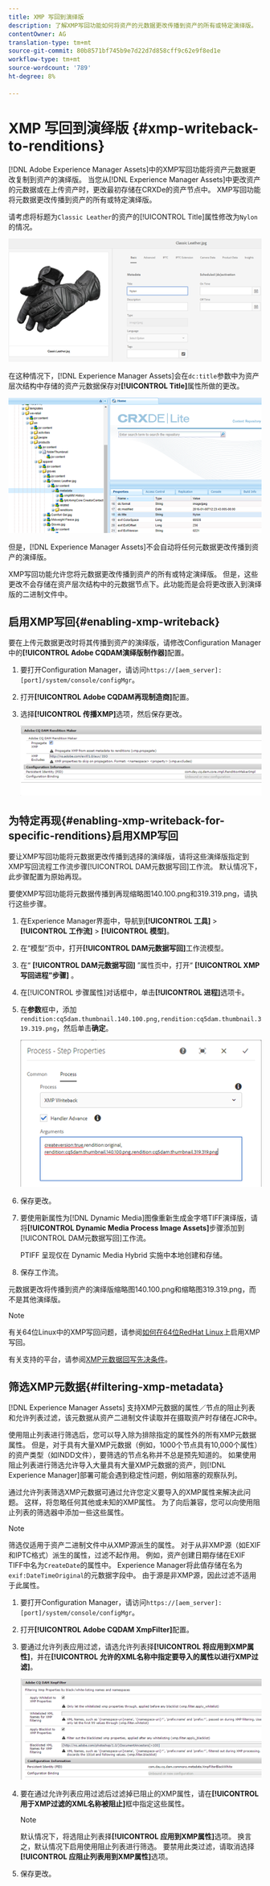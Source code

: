 ```yaml
---
title: XMP 写回到演绎版
description: 了解XMP写回功能如何将资产的元数据更改传播到资产的所有或特定演绎版。
contentOwner: AG
translation-type: tm+mt
source-git-commit: 80b8571bf745b9e7d22d7d858cff9c62e9f8ed1e
workflow-type: tm+mt
source-wordcount: '789'
ht-degree: 8%

---
```



# XMP 写回到演绎版 {#xmp-writeback-to-renditions}

[!DNL Adobe Experience Manager Assets]中的XMP写回功能将资产元数据更改复制到资产的演绎版。 当您从[!DNL Experience Manager Assets]中更改资产的元数据或在上传资产时，更改最初存储在CRXDe的资产节点中。 XMP写回功能将元数据更改传播到资产的所有或特定演绎版。

请考虑将标题为`Classic Leather`的资产的[!UICONTROL Title]属性修改为`Nylon`的情况。

![元数据](assets/metadata.png)

在这种情况下，[!DNL Experience Manager Assets]会在`dc:title`参数中为资产层次结构中存储的资产元数据保存对&#x200B;**[!UICONTROL Title]**&#x200B;属性所做的更改。

![metadata_stored](assets/metadata_stored.png)

但是，[!DNL Experience Manager Assets]不会自动将任何元数据更改传播到资产的演绎版。

XMP写回功能允许您将元数据更改传播到资产的所有或特定演绎版。 但是，这些更改不会存储在资产层次结构中的元数据节点下。此功能而是会将更改嵌入到演绎版的二进制文件中。

## 启用XMP写回{#enabling-xmp-writeback}

要在上传元数据更改时将其传播到资产的演绎版，请修改Configuration Manager中的&#x200B;**[!UICONTROL Adobe CQDAM演绎版制作器]**&#x200B;配置。

1. 要打开Configuration Manager，请访问`https://[aem_server]:[port]/system/console/configMgr`。
1. 打开&#x200B;**[!UICONTROL Adobe CQDAM再现制造商]**&#x200B;配置。
1. 选择&#x200B;**[!UICONTROL 传播XMP]**&#x200B;选项，然后保存更改。

   ![chlimage_1-133](assets/chlimage_1-346.png)

## 为特定再现{#enabling-xmp-writeback-for-specific-renditions}启用XMP写回

要让XMP写回功能将元数据更改传播到选择的演绎版，请将这些演绎版指定到XMP写回流程工作流步骤[!UICONTROL DAM元数据写回]工作流。 默认情况下，此步骤配置为原始再现。

要使XMP写回功能将元数据传播到再现缩略图140.100.png和319.319.png，请执行这些步骤。

1. 在Experience Manager界面中，导航到&#x200B;**[!UICONTROL 工具]** > **[!UICONTROL 工作流]** > **[!UICONTROL 模型]**。
1. 在“模型”页中，打开&#x200B;**[!UICONTROL DAM元数据写回]**&#x200B;工作流模型。
1. 在“ **[!UICONTROL DAM元数据写回]** ”属性页中，打开“ **[!UICONTROL XMP写回进程”步骤]** 。
1. 在[!UICONTROL 步骤属性]对话框中，单击&#x200B;**[!UICONTROL 进程]**&#x200B;选项卡。
1. 在&#x200B;**参数**&#x200B;框中，添加`rendition:cq5dam.thumbnail.140.100.png,rendition:cq5dam.thumbnail.319.319.png`，然后单击&#x200B;**确定**。

   ![step_properties](assets/step_properties.png)

1. 保存更改。
1. 要使用新属性为[!DNL Dynamic Media]图像重新生成金字塔TIFF演绎版，请将&#x200B;**[!UICONTROL Dynamic Media Process Image Assets]**&#x200B;步骤添加到[!UICONTROL DAM元数据写回]工作流。

   PTIFF 呈现仅在 Dynamic Media Hybrid 实施中本地创建和存储。

1. 保存工作流。

元数据更改将传播到资产的演绎版缩略图140.100.png和缩略图319.319.png，而不是其他演绎版。

>[!NOTE]
>
>有关64位Linux中的XMP写回问题，请参阅[如何在64位RedHat Linux](https://helpx.adobe.com/experience-manager/kb/enable-xmp-write-back-64-bit-redhat.html)上启用XMP写回。
>
>有关支持的平台，请参阅[XMP元数据回写先决条件](/help/sites-deploying/technical-requirements.md#requirements-for-aem-assets-xmp-metadata-write-back)。

## 筛选XMP元数据{#filtering-xmp-metadata}

[!DNL Experience Manager Assets] 支持XMP元数据的属性／节点的阻止列表和允许列表过滤，该元数据从资产二进制文件读取并在摄取资产时存储在JCR中。

使用阻止列表进行筛选后，您可以导入除为排除指定的属性外的所有XMP元数据属性。 但是，对于具有大量XMP元数据（例如，1000个节点具有10,000个属性）的资产类型（如INDD文件），要筛选的节点名称并不总是预先知道的。 如果使用阻止列表进行筛选允许导入大量具有大量XMP元数据的资产，则[!DNL Experience Manager]部署可能会遇到稳定性问题，例如阻塞的观察队列。

通过允许列表筛选XMP元数据可通过允许您定义要导入的XMP属性来解决此问题。 这样，将忽略任何其他或未知的XMP属性。 为了向后兼容，您可以向使用阻止列表的筛选器中添加一些这些属性。

>[!NOTE]
>
>筛选仅适用于资产二进制文件中从XMP源派生的属性。 对于从非XMP源（如EXIF和IPTC格式）派生的属性，过滤不起作用。 例如，资产创建日期存储在EXIF TIFF中名为`CreateDate`的属性中。 Experience Manager将此值存储在名为`exif:DateTimeOriginal`的元数据字段中。 由于源是非XMP源，因此过滤不适用于此属性。

1. 要打开Configuration Manager，请访问`https://[aem_server]:[port]/system/console/configMgr`。
1. 打开&#x200B;**[!UICONTROL Adobe CQDAM XmpFilter]**&#x200B;配置。
1. 要通过允许列表应用过滤，请选允许列表择&#x200B;**[!UICONTROL 将应用到XMP属性]**，并在&#x200B;**[!UICONTROL 允许的XML名称中指定要导入的属性以进行XMP过滤]**。

   ![chlimage_1-136](assets/chlimage_1-347.png)

1. 要在通过允许列表应用过滤后过滤掉已阻止的XMP属性，请在&#x200B;**[!UICONTROL 用于XMP过滤的XML名称被阻止]**&#x200B;框中指定这些属性。

   >[!NOTE]
   >
   >默认情况下，将选阻止列表择&#x200B;**[!UICONTROL 应用到XMP属性]**&#x200B;选项。 换言之，默认情况下启用使用阻止列表进行筛选。 要禁用此类过滤，请取消选择&#x200B;**[!UICONTROL 应阻止列表用到XMP属性]**&#x200B;选项。

1. 保存更改。
